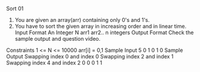 
Sort 01

1. You are given an array(arr) containing only 0's and 1's.
2. You have to sort the given array in increasing order and in linear time.
Input Format
An Integer N 
arr1
arr2..
n integers
Output Format
Check the sample output and question video.

Constraints
1 <= N <= 10000
arr[i] = 0,1
Sample Input
5
0
1
0
1
0
Sample Output
Swapping index 0 and index 0
Swapping index 2 and index 1
Swapping index 4 and index 2
0
0
0
1
1